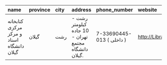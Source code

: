 | name                                      | province   | city   | address                                            | phone_number              | website                     |
|:------------------------------------------|:-----------|:-------|:---------------------------------------------------|:--------------------------|:----------------------------|
| كتابخانه مركزی و مركز اسناد دانشگاه گيلان | گیلان      | رشت    | رشت - كيلومتر 10 جاده تهران - مجتمع دانشگاه گيلان. | 7-33690445-013 ( داخلی  ) | http://Library.gvilan.ac.ir |